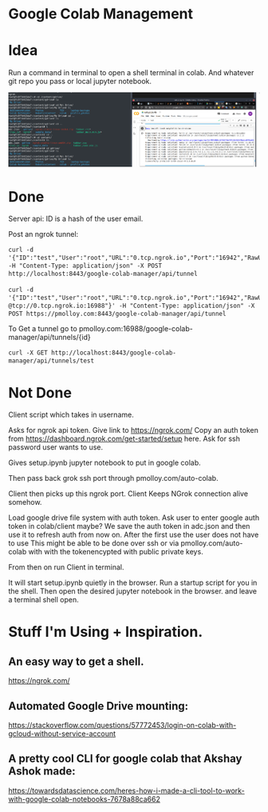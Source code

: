 # Google Colab Management


# Idea 
Run a command in terminal to open a shell terminal in colab.
And whatever git repo you pass or local jupyter notebook.

![Image of terminal and colab opened by manager](doc/google-drive-shell-colab.png)

# Done 

Server api:
ID is a hash of the user email.

Post an ngrok tunnel:

```
curl -d '{"ID":"test","User":"root","URL":"0.tcp.ngrok.io","Port":"16942","RawURL":"root@tcp://0.tcp.ngrok.io:16988"}' -H "Content-Type: application/json" -X POST http://localhost:8443/google-colab-manager/api/tunnel

curl -d '{"ID":"test","User":"root","URL":"0.tcp.ngrok.io","Port":"16942","RawURL":"root  @tcp://0.tcp.ngrok.io:16988"}' -H "Content-Type: application/json" -X POST https://pmolloy.com:8443/google-colab-manager/api/tunnel

```

To Get a tunnel go to pmolloy.com:16988/google-colab-manager/api/tunnels/{id}

```
curl -X GET http://localhost:8443/google-colab-manager/api/tunnels/test
```
# Not Done

Client script which takes in username.

Asks for ngrok api token.
Give link to https://ngrok.com/
Copy an auth token from https://dashboard.ngrok.com/get-started/setup here.
Ask for ssh password user wants to use.

Gives setup.ipynb jupyter notebook  to put in google colab.

Then pass back grok ssh port through pmolloy.com/auto-colab.

Client then picks up this ngrok port. 
Client Keeps NGrok connection alive somehow.



Load google drive file system with auth token.
Ask user to enter google auth token in colab/client maybe?
We save the auth token in adc.json and then use it to refresh auth from now on.
After the first use the user does not have to use 
This might be able to be done over ssh or via pmolloy.com/auto-colab with with the tokenencypted with public private keys. 


From then on run Client in terminal.

It will start setup.ipynb quietly in the browser. Run a startup script for you in the shell. Then open the desired jupyter notebook in the browser. and leave a terminal shell open.



# Stuff I'm Using + Inspiration.


## An easy way to get a shell. 

https://ngrok.com/

## Automated Google Drive mounting:
https://stackoverflow.com/questions/57772453/login-on-colab-with-gcloud-without-service-account

## A pretty cool CLI for google colab that Akshay Ashok made:
https://towardsdatascience.com/heres-how-i-made-a-cli-tool-to-work-with-google-colab-notebooks-7678a88ca662



